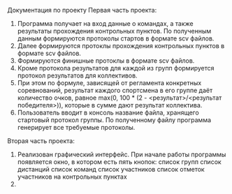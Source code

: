 Документация по проекту
Первая часть проекта:
1. Программа получает на вход данные о командах, а также результаты прохождения контрольных пунктов. По полученным
данным формируются протоколы стартов в формате scv файлов. 
2. Далее формируются протоклы прохождения контрольных пунктов в формате scv файлов.
3. Формируются финишные протоклы в формате scv файлов.
4. Кроме протокола результатов для каждой из групп формируется протокол результатов для коллективов.
5. При этом по формуле, зависящей от регламента конкретных соревнований, результат каждого спортсмена в 
его группе даёт количество очков, равное max(0, 100 * (2 - <результат>/<результат победителя>)),
которые в сумме дают результат коллектива.
6. Пользователь вводит в консоль название файла, хранящего стартовый протокол группы. По полученному файлу программа
генерирует все требуемые протоколы.

Вторая часть проекта:
1. Реализован графический интерфейс. При начале работы программы появляется окно, в котором есть пять кнопок:
   список групп 
   список дистанций 
   список команд
   список участников
   список отметок участников на контрольных пунктах
2. 
